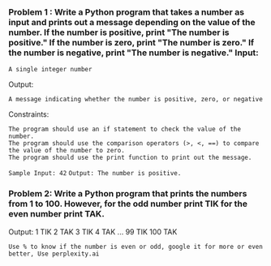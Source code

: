 ### Problem 1 : Write a Python program that takes a number as input and prints out a message depending on the value of the number. If the number is positive, print "The number is positive." If the number is zero, print "The number is zero." If the number is negative, print "The number is negative." Input:

    A single integer number

Output:

    A message indicating whether the number is positive, zero, or negative

Constraints:

    The program should use an if statement to check the value of the number.
    The program should use the comparison operators (>, <, ==) to compare the value of the number to zero.
    The program should use the print function to print out the message.

`Sample Input: 42` 
`Output: The number is positive.`

### Problem 2: Write a Python program that prints the numbers from 1 to 100. However, for the odd number print TIK for the even number print TAK.

Output:
   1 TIK 
   2 TAK
   3 TIK
   4 TAK
   ...
   99 TIK
   100 TAK

`Use % to know if the number is even or odd, google it for more or even better, Use perplexity.ai`